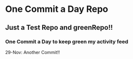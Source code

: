 # One Commit a Day Repo
## Just a Test Repo and greenRepo!!
### One Commit a Day to keep green my activity feed 

29-Nov: Another Commit!!